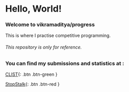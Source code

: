 # Hello, World!

### **Welcome to vikramaditya/progress**

This is where I practise competitive programming.

###### This repository is only for reference.
### You can find my submissions and statistics at :

[CLIST](https://clist.by/coder/valisport){: .btn .btn-green }

[StopStalk](https://www.stopstalk.com/user/profile/valisport){: .btn .btn-red }
